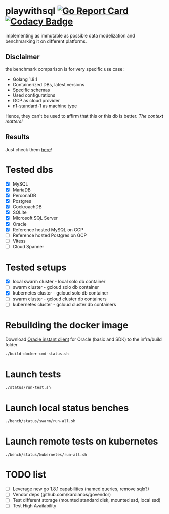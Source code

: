 # playwithsql [![Go Report Card](https://goreportcard.com/badge/github.com/vincentserpoul/playwithsql)](https://goreportcard.com/report/github.com/vincentserpoul/playwithsql) [![Codacy Badge](https://api.codacy.com/project/badge/Grade/a79310b8da354991a0b2b657a73f195f)](https://www.codacy.com/app/vincent_11/playwithsql?utm_source=github.com&amp;utm_medium=referral&amp;utm_content=vincentserpoul/playwithsql&amp;utm_campaign=Badge_Grade)

implementing as immutable as possible data modelization and benchmarking it on different platforms.

## Disclaimer

the benchmark comparison is for very specific use case:
* Golang 1.8.1
* Containerized DBs, latest versions
* Specific schemas
* Used configurations
* GCP as cloud provider
* n1-standard-1 as machine type

Hence, they can't be used to affirm that this or this db is better.
*The context matters!*

## Results

Just check them [here](https://playwithsql-summary.surge.sh)!

# Tested dbs

- [x] MySQL
- [x] MariaDB
- [x] PerconaDB
- [x] Postgres
- [x] CockroachDB
- [x] SQLite
- [x] Microsoft SQL Server
- [x] Oracle
- [x] Reference hosted MySQL on GCP
- [ ] Reference hosted Postgres on GCP
- [ ] Vitess
- [ ] Cloud Spanner

# Tested setups

- [x] local swarm cluster - local solo db container
- [ ] swarm cluster - gcloud solo db container
- [x] kubernetes cluster - gcloud solo db container
- [ ] swarm cluster - gcloud cluster db containers
- [ ] kubernetes cluster - gcloud cluster db containers

# Rebuilding the docker image

Download [Oracle instant client](http://www.oracle.com/technetwork/topics/linuxx86-64soft-092277.html) for Oracle (basic and SDK) to the infra/build folder

```
./build-docker-cmd-status.sh
```

# Launch tests

```
./status/run-test.sh
```

# Launch local status benches

```
./bench/status/swarm/run-all.sh
```

# Launch remote tests on kubernetes

```
./bench/status/kubernetes/run-all.sh
```

# TODO list

- [ ] Leverage new go 1.8.1 capabilities (named queries, remove sqlx?)
- [ ] Vendor deps (github.com/kardianos/govendor)
- [ ] Test different storage (mounted standard disk, mounted ssd, local ssd)
- [ ] Test High Availability
